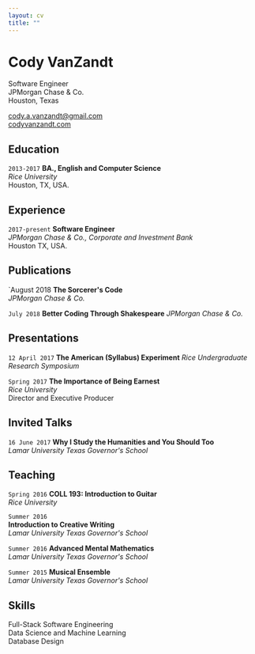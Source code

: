 ```yaml
---
layout: cv
title: ""
---
```


# Cody VanZandt

Software Engineer  
JPMorgan Chase & Co.  
Houston, Texas

[cody.a.vanzandt@gmail.com](mailto:cody.a.vanzandt@gmail.com)  
[codyvanzandt.com](codyvanzandt.com)
  
## Education
`2013-2017`
**BA., English and Computer Science**  
*Rice University*  
Houston, TX, USA.

## Experience
`2017-present`
**Software Engineer**  
*JPMorgan Chase & Co., Corporate and Investment Bank*  
Houston TX, USA.

## Publications
`August 2018
**The Sorcerer's Code**  
*JPMorgan Chase & Co.*

`July 2018`
**Better Coding Through Shakespeare**
*JPMorgan Chase & Co.*  

## Presentations
`12 April 2017`
**The American (Syllabus) Experiment**
*Rice Undergraduate Research Symposium*  

`Spring 2017`
**The Importance of Being Earnest**  
*Rice University*  
Director and Executive Producer

## Invited Talks
`16 June 2017`
**Why I Study the Humanities and You Should Too**  
*Lamar University Texas Governor's School*

## Teaching
`Spring 2016`
**COLL 193: Introduction to Guitar**  
*Rice University*

`Summer 2016`  
**Introduction to Creative Writing**  
*Lamar University Texas Governor's School*

`Summer 2016`
**Advanced Mental Mathematics**  
*Lamar University Texas Governor's School*

`Summer 2015`
**Musical Ensemble**  
*Lamar University Texas Governor's School*

## Skills
Full-Stack Software Engineering  
Data Science and Machine Learning  
Database Design

